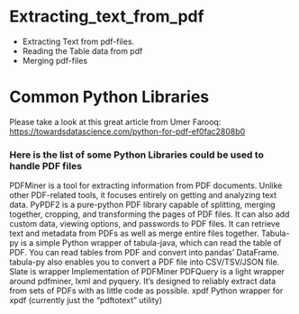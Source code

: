 # Extracting_text_from_pdf
- Extracting Text from pdf-files. 
- Reading the Table data from pdf
- Merging pdf-files


# Common Python Libraries
Please take a look at this great article from Umer Farooq: https://towardsdatascience.com/python-for-pdf-ef0fac2808b0

### Here is the list of some Python Libraries could be used to handle PDF files

PDFMiner is a tool for extracting information from PDF documents. Unlike other PDF-related tools, it focuses entirely on getting and analyzing text data.
PyPDF2 is a pure-python PDF library capable of splitting, merging together, cropping, and transforming the pages of PDF files. It can also add custom data, viewing options, and passwords to PDF files. It can retrieve text and metadata from PDFs as well as merge entire files together.
Tabula-py is a simple Python wrapper of tabula-java, which can read the table of PDF. You can read tables from PDF and convert into pandas’ DataFrame. tabula-py also enables you to convert a PDF file into CSV/TSV/JSON file.
Slate is wrapper Implementation of PDFMiner
PDFQuery is a light wrapper around pdfminer, lxml and pyquery. It’s designed to reliably extract data from sets of PDFs with as little code as possible.
xpdf Python wrapper for xpdf (currently just the “pdftotext” utility)
